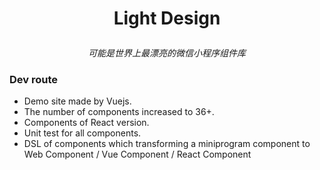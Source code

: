 # <p align="center"> Light Design </p>

_<p align="center">可能是世界上最漂亮的微信小程序组件库</p>_

### Dev route

- Demo site made by Vuejs.
- The number of components increased to 36+.
- Components of React version.
- Unit test for all components.
- DSL of components which transforming a miniprogram component to Web Component / Vue Component / React Component

